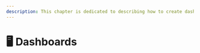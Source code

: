 ```yaml
---
description: This chapter is dedicated to describing how to create dashboards in footprints
---
```


# 🖥 Dashboards

